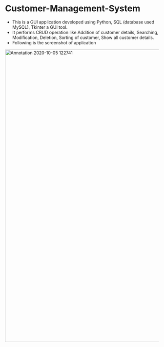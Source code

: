 # Customer-Management-System

* This is a GUI application developed using Python, SQL (database used MySQL), Tkinter a GUI tool.
* It performs CRUD operation like Addition of customer details, Searching, Modification, Deletion, Sorting of customer, Show all customer details.
* Following is the screenshot of application
<img width="960" alt="Annotation 2020-10-05 122741" src="https://user-images.githubusercontent.com/72272054/95309067-4af48980-08a8-11eb-83cd-59fd284eecaf.png">
